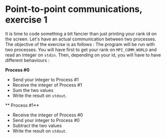 # Point-to-point communications, exercise 1

It is time to code something a bit fancier than just printing your rank id on the screen. Let's have an actual communication between two processes. The objective of the exercise is as follows : The program will be run with two processes. You will have first to get your rank on `MPI_COMM_WORLD` and read an integer on `stdin`. Then, depending on your id, you will have to have different behaviours :

**Process #0**

* Send your integer to Process #1
* Receive the integer of Process #1
* Sum the two values
* Write the result on `stdout`.

** Process #1**

* Receive the integer of Process #0
* Send your integer to Process #0
* Subtract the two values
* Write the result on `stdout`.
